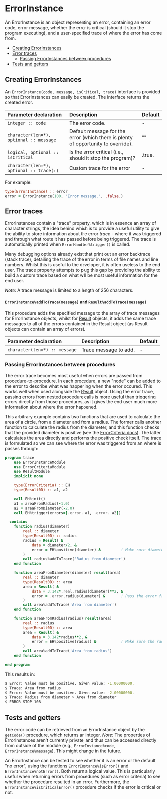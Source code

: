 # ErrorInstance

An ErrorInstance is an object representing an error, containing an error code, error message, whether the error is critical (should it stop the program executing), and a user-specified trace of where the error has come from.

- [Creating ErrorInstances](#creating)
- [Error traces](#traces)
    - [Passing ErrorInstances between procedures](#traces-passing)
- [Tests and getters](#tests)

<a name="creating"></a>
## Creating ErrorInstances

An `ErrorInstance(code, message, isCritical, trace)` interface is provided so that ErrorInstances can easily be created. The interface returns the created error.

| Parameter declaration | Description | Default |
| :--- | :--- | :--- |
| `integer :: code` | The error code. | - |
| `character(len=*), optional :: message` | Default message for the error (which there is plenty of opportunity to override). | "" |
| `logical, optional :: isCritical` | Is the error critical (i.e., should it stop the program)? | .true. |
| `character(len=*), optional :: trace(:)` | Custom trace for the error | - |

For example:

```fortran
type(ErrorInstance) :: error
error = ErrorInstance(100, "Error message.", .false.)
```

<a name="traces"></a>
## Error traces

ErrorInstances contain a "trace" property, which is in essence an array of character strings, the idea behind which is to provide a useful utility to give the ability to store information about the error *trace* - where it was triggered and through what route it has passed before being triggered. The trace is automatically printed when `ErrorHandler%trigger()` is called.

Many debugging options already exist that print out an error backtrace (stack trace), detailing the trace of the error in terms of file names and line numbers. Whilst this is useful to the developer, it is often useless to the end user. The trace property attempts to plug this gap by providing the ability to build a custom trace based on what will be most useful information for the end user.

*Note*: A trace message is limited to a length of 256 characters.

#### `ErrorInstance%addToTrace(message)` and `Result%addToTrace(message)`
This procedure adds the specified message to the array of trace messages for ErrorInstance objects, whilst for [Result](Result.md) objects, it adds the same trace messages to all of the errors contained in the Result object (as Result objects can contain an array of errors).

| Parameter declaration | Description | Default |
| :--- | :--- | :--- |
| `character(len=*) :: message` | Trace message to add. | - |

<a name="traces-passing"></a>
### Passing ErrorInstances between procedures
The error trace becomes most useful when errors are passed from procedure-to-procedure. In each procedure, a new "node" can be added to the error to describe what was happening when the error occured. This works well when used alongside the [Result](Result.md) object. Using the error trace, passing errors from nested procedure calls is more useful than triggering errors directly from those procedures, as it gives the end user much more information about where the error happened.

This arbitrary example contains two functions that are used to calculate the area of a circle, from a diameter and from a radius. The former calls another function to calculate the radius from the diameter, and this function checks that the provided diameter is positive (see the [ErrorCriteria docs](ErrorCriteria.md)). The latter calculates the area directly and performs the positive check itself. The trace is formulated so we can see where the error was triggered from an where is passes through:

```fortran
program trace
    use ErrorInstanceModule
    use ErrorCriteriaModule
    use ResultModule
    implicit none

    type(ErrorCriteria) :: EH
    type(Result0D) :: a1, a2

    call EH%init()
    a1 = areaFromRadius(-1.0)
    a2 = areaFromDiameter(-2.0)
    call EH%trigger(errors=[.error. a1, .error. a2])

  contains
    function radius(diameter)
        real :: diameter
        type(Result0D) :: radius
        radius = Result( &
            data = diameter/2, &
            error = EH%positive(diameter) &         ! Make sure diameter is positive
        )
        call radius%addToTrace('Radius from diameter')
    end function

    function areaFromDiameter(diameter) result(area)
        real :: diameter
        type(Result0D) :: area
        area = Result( &
            data = 3.142*.real.radius(diameter)**2, &
            error = .error.radius(diameter) &       ! Pass the error from the radius() function
        )
        call area%addToTrace('Area from diameter')
    end function

    function areaFromRadius(radius) result(area)
        real :: radius
        type(Result0D) :: area
        area = Result( &
            data = 3.142*radius**2, &
            error = EH%positive(radius) &           ! Make sure the radius is positive
        )
        call area%addToTrace('Area from radius')
    end function

end program
```

This results in:

```bash
$ Error: Value must be positive. Given value: -1.00000000.
$ Trace: Area from radius
$ Error: Value must be positive. Given value: -2.00000000.
$ Trace: Radius from diameter > Area from diameter
$ ERROR STOP 108
```

<a name="tests"></a>
## Tests and getters

The error code can be retrieved from an ErrorInstance object by the `getCode()` procedure, which returns an integer. *Note:* The properties of ErrorInstances aren't currently private, and thus can be accessed directly from outside of the module (e.g., `ErrorInstance%code`, `ErrorInstance%message`). This might change in the future.

An ErrorInstance can be tested to see whether it is an error or the default "no error", using the functions `ErrorInstance%isError()` and `ErrorInstance%notError()`. Both return a logical value. This is particularly useful when returning errors from procedures (such as error criteria) to see whether the procedure resulted in an error. Furthermore, the `ErrorInstance%isCriticalError()` procedure checks if the error is critical or not.